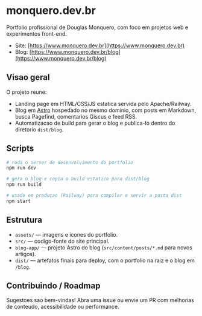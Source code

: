 # monquero.dev.br

Portfolio profissional de Douglas Monquero, com foco em projetos web e experimentos front-end.

- Site: [https://www.monquero.dev.br](https://www.monquero.dev.br)
- Blog: [https://www.monquero.dev.br/blog](https://www.monquero.dev.br/blog)

## Visao geral

O projeto reune:
- Landing page em HTML/CSS/JS estatica servida pelo Apache/Railway.
- Blog em [Astro](https://astro.build/) hospedado no mesmo dominio, com posts em Markdown, busca Pagefind, comentarios Giscus e feed RSS.
- Automatizacao de build para gerar o blog e publica-lo dentro do diretorio `dist/blog`.

## Scripts

```bash
# roda o server de desenvolvimento do portfolio
npm run dev

# gera o blog e copia o build estatico para dist/blog
npm run build

# usado em producao (Railway) para compilar e servir a pasta dist
npm start
```

## Estrutura

- `assets/` — imagens e icones do portfolio.
- `src/` — codigo-fonte do site principal.
- `blog-app/` — projeto Astro do blog (`src/content/posts/*.md` para novos artigos).
- `dist/` — artefatos finais para deploy, com o portfolio na raiz e o blog em `/blog`.

## Contribuindo / Roadmap

Sugestoes sao bem-vindas! Abra uma issue ou envie um PR com melhorias de conteudo, acessibilidade ou performance.
